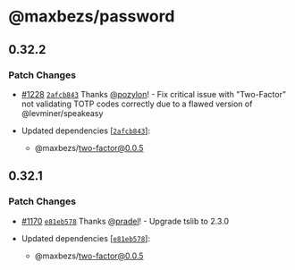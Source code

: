 # @maxbezs/password

## 0.32.2

### Patch Changes

- [#1228](https://github.com/accounts-js/accounts/pull/1228) [`2afcb843`](https://github.com/accounts-js/accounts/commit/2afcb8435615bb8c85bdba39101a2c25a451df12) Thanks [@pozylon](https://github.com/pozylon)! - Fix critical issue with "Two-Factor" not validating TOTP codes correctly due to a flawed version of @levminer/speakeasy

- Updated dependencies [[`2afcb843`](https://github.com/accounts-js/accounts/commit/2afcb8435615bb8c85bdba39101a2c25a451df12)]:
  - @maxbezs/two-factor@0.0.5

## 0.32.1

### Patch Changes

- [#1170](https://github.com/accounts-js/accounts/pull/1170) [`e81eb578`](https://github.com/accounts-js/accounts/commit/e81eb578b35906346b6fadd6c5768b82879f6cda) Thanks [@pradel](https://github.com/pradel)! - Upgrade tslib to 2.3.0

- Updated dependencies [[`e81eb578`](https://github.com/accounts-js/accounts/commit/e81eb578b35906346b6fadd6c5768b82879f6cda)]:
  - @maxbezs/two-factor@0.0.5
